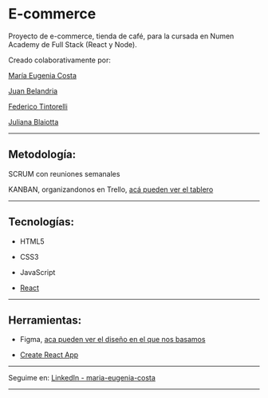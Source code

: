 # E-commerce

Proyecto de e-commerce, tienda de café, para la cursada en Numen Academy de Full Stack (React y Node).

Creado colaborativamente por:

[María Eugenia Costa](https://github.com/eugenia1984)

[Juan Belandria](https://github.com/JBelcon)

[Federico Tintorelli](https://github.com/FedericoTintorelli)

[Juliana Blaiotta](https://github.com/JulianaBlaiotta)

---

## Metodología:

SCRUM con reuniones semanales

KANBAN, organizandonos en Trello, [acá pueden ver el tablero](https://trello.com/b/eSYSnMpx/tienda-de-cafe)

---

## Tecnologías:

- HTML5

- CSS3

- JavaScript

- [React](https://reactjs.org/)

---

## Herramientas:

- Figma, [aca pueden ver el diseño en el que nos basamos](https://www.figma.com/file/qrp2IhOgywQCuI3aj4Dtlf/Projects?node-id=39%3A2571) 

- [Create React App](https://create-react-app.dev/)

---

Seguime en: [LinkedIn - maria-eugenia-costa](https://www.linkedin.com/in/maria-eugenia-costa/)

---
